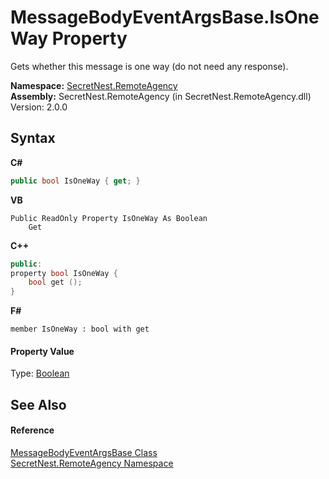 # MessageBodyEventArgsBase.IsOneWay Property 
 

Gets whether this message is one way (do not need any response).

**Namespace:**&nbsp;<a href="N_SecretNest_RemoteAgency">SecretNest.RemoteAgency</a><br />**Assembly:**&nbsp;SecretNest.RemoteAgency (in SecretNest.RemoteAgency.dll) Version: 2.0.0

## Syntax

**C#**<br />
``` C#
public bool IsOneWay { get; }
```

**VB**<br />
``` VB
Public ReadOnly Property IsOneWay As Boolean
	Get
```

**C++**<br />
``` C++
public:
property bool IsOneWay {
	bool get ();
}
```

**F#**<br />
``` F#
member IsOneWay : bool with get

```


#### Property Value
Type: <a href="https://docs.microsoft.com/dotnet/api/system.boolean" target="_blank">Boolean</a>

## See Also


#### Reference
<a href="T_SecretNest_RemoteAgency_MessageBodyEventArgsBase">MessageBodyEventArgsBase Class</a><br /><a href="N_SecretNest_RemoteAgency">SecretNest.RemoteAgency Namespace</a><br />